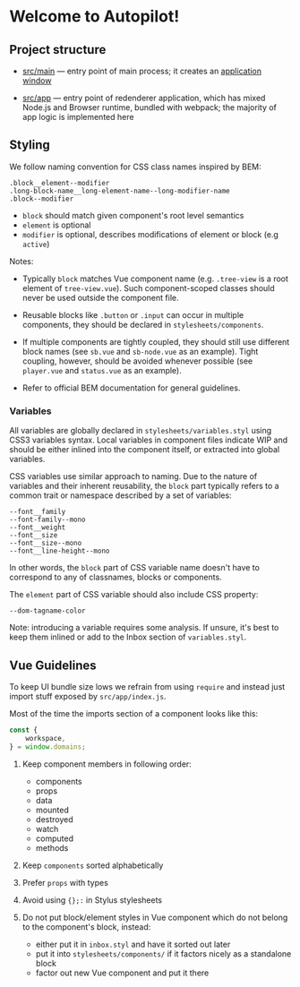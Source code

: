 # Welcome to Autopilot!

## Project structure

- [src/main](src/main) — entry point of main process; it creates an [application window](static/index.html)

- [src/app](src/app) — entry point of redenderer application, which has mixed Node.js and Browser runtime, bundled with webpack; the majority of app logic is implemented here

## Styling

We follow naming convention for CSS class names inspired by BEM:

```
.block__element--modifier
.long-block-name__long-element-name--long-modifier-name
.block--modifier
```

- `block` should match given component's root level semantics
- `element` is optional
- `modifier` is optional, describes modifications of element or block (e.g `active`)

Notes:

- Typically `block` matches Vue component name (e.g. `.tree-view`
  is a root element of `tree-view.vue`). Such component-scoped classes should
  never be used outside the component file.

- Reusable blocks like `.button` or `.input` can occur in multiple components,
  they should be declared in `stylesheets/components`.

- If multiple components are tightly coupled, they should still use different
  block names (see `sb.vue` and `sb-node.vue` as an example). Tight coupling,
  however, should be avoided whenever possible (see `player.vue` and
  `status.vue` as an example).

- Refer to official BEM documentation for general guidelines.

### Variables

All variables are globally declared in `stylesheets/variables.styl` using
CSS3 variables syntax. Local variables in component files indicate WIP
and should be either inlined into the component itself, or extracted into
global variables.

CSS variables use similar approach to naming. Due to the nature of variables
and their inherent reusability, the `block` part typically refers to a common
trait or namespace described by a set of variables:

```
--font__family
--font-family--mono
--font__weight
--font__size
--font__size--mono
--font__line-height--mono
```

In other words, the `block` part of CSS variable name doesn't have to correspond
to any of classnames, blocks or components.

The `element` part of CSS variable should also include CSS property:

```
--dom-tagname-color
```

Note: introducing a variable requires some analysis. If unsure, it's best to
keep them inlined or add to the Inbox section of `variables.styl`.

## Vue Guidelines

To keep UI bundle size lows we refrain from using `require`
and instead just import stuff exposed by `src/app/index.js`.

Most of the time the imports section of a component looks like this:

```js
const {
    workspace,
} = window.domains;
```

1. Keep component members in following order:

    - components
    - props
    - data
    - mounted
    - destroyed
    - watch
    - computed
    - methods

2. Keep `components` sorted alphabetically

3. Prefer `props` with types

4. Avoid using `{};:` in Stylus stylesheets

5. Do not put block/element styles in Vue component
   which do not belong to the component's block, instead:

    - either put it in `inbox.styl` and have it sorted out later
    - put it into `stylesheets/components/` if it factors nicely as a standalone block
    - factor out new Vue component and put it there

